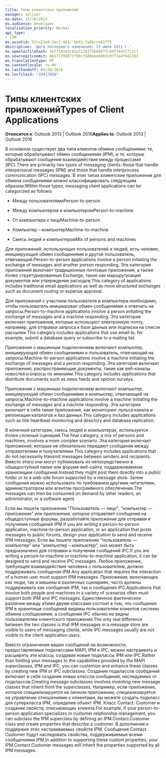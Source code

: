 ```yaml
---
title: Типы клиентских приложений
manager: soliver
ms.date: 11/16/2014
ms.audience: Developer
localization_priority: Normal
api_type:
- COM
ms.assetid: 52ce22a9-3ec2-481c-bb91-7a5bcca817f5
description: 'Дата последнего изменения: 23 июля 2011 г.'
ms.openlocfilehash: 167710243c61a7226375b88977c94ff4a517c1c3
ms.sourcegitcommit: 8657170d071f9bcf680aba50b9c07f2a4fb82283
ms.translationtype: MT
ms.contentlocale: ru-RU
ms.lasthandoff: 04/28/2019
ms.locfileid: "33417058"
---
```

# <a name="types-of-client-applications"></a><span data-ttu-id="aa96a-103">Типы клиентских приложений</span><span class="sxs-lookup"><span data-stu-id="aa96a-103">Types of Client Applications</span></span>

  
  
<span data-ttu-id="aa96a-104">**Относится к**: Outlook 2013 | Outlook 2016</span><span class="sxs-lookup"><span data-stu-id="aa96a-104">**Applies to**: Outlook 2013 | Outlook 2016</span></span> 
  
<span data-ttu-id="aa96a-105">В основном существует два типа клиентов обмена сообщениями: те, которые обрабатывают обмен сообщениями (IPM), и те, которые обрабатывают сообщения взаимодействия между процессами (IPC).</span><span class="sxs-lookup"><span data-stu-id="aa96a-105">There are primarily two types of messaging clients: those that handle interpersonal messages (IPM) and those that handle interprocess communication (IPC) messages.</span></span> <span data-ttu-id="aa96a-106">В этих типах клиентские приложения для обмена сообщениями можно классифицировать следующим образом:</span><span class="sxs-lookup"><span data-stu-id="aa96a-106">Within those types, messaging client applications can be categorized as follows:</span></span>
  
- <span data-ttu-id="aa96a-107">Между пользователями</span><span class="sxs-lookup"><span data-stu-id="aa96a-107">Person-to-person</span></span>
    
- <span data-ttu-id="aa96a-108">Между компьютером и компьютером</span><span class="sxs-lookup"><span data-stu-id="aa96a-108">Person-to-machine</span></span>
    
- <span data-ttu-id="aa96a-109">От компьютера к лицу</span><span class="sxs-lookup"><span data-stu-id="aa96a-109">Machine-to-person</span></span>
    
- <span data-ttu-id="aa96a-110">Компьютер – компьютер</span><span class="sxs-lookup"><span data-stu-id="aa96a-110">Machine-to-machine</span></span>
    
- <span data-ttu-id="aa96a-111">Смесь людей и компьютеров</span><span class="sxs-lookup"><span data-stu-id="aa96a-111">Mix of persons and machines</span></span>
    
<span data-ttu-id="aa96a-112">Для приложений, использующих пользователей и людей, есть человек, инициирующий обмен сообщениями и другой пользователь, отвечающий.</span><span class="sxs-lookup"><span data-stu-id="aa96a-112">Person-to-person applications involve a person initiating the exchange of messages and another person responding.</span></span> <span data-ttu-id="aa96a-113">Эта категория приложений включает традиционные почтовые приложения, а также более структурированные Exchange, такие как маршрутизация документов или утверждение расходов.</span><span class="sxs-lookup"><span data-stu-id="aa96a-113">This category of applications includes traditional email applications as well as more structured exchanges such as document routing or expense approval.</span></span>
  
<span data-ttu-id="aa96a-114">Для приложений с участием пользователя и компьютера необходимо, чтобы пользователь инициировал обмен сообщениями и отвечать на запросы.</span><span class="sxs-lookup"><span data-stu-id="aa96a-114">Person-to-machine applications involve a person initiating the exchange of messages and a machine responding.</span></span> <span data-ttu-id="aa96a-115">Эта категория включает приложения, которые используют электронную почту, например, для отправки запроса к базе данных или подписки на список рассылки.</span><span class="sxs-lookup"><span data-stu-id="aa96a-115">This category includes applications that use email to, for example, submit a database query or subscribe to a mailing list.</span></span>
  
<span data-ttu-id="aa96a-116">Приложения с машинным подключением включают компьютер, инициирующий обмен сообщениями и пользователь, отвечающий на запросы.</span><span class="sxs-lookup"><span data-stu-id="aa96a-116">Machine-to-person applications involve a machine initiating the exchange of messages and a person responding.</span></span> <span data-ttu-id="aa96a-117">Эта категория включает приложения, распространяющие документы, такие как веб-каналы новостей и опросы по мнениям.</span><span class="sxs-lookup"><span data-stu-id="aa96a-117">This category includes applications that distribute documents such as news feeds and opinion surveys.</span></span>
  
<span data-ttu-id="aa96a-118">Приложения с машинным подключением включают компьютер, инициирующий обмен сообщениями и компьютер, отвечающий на запросы.</span><span class="sxs-lookup"><span data-stu-id="aa96a-118">Machine-to-machine applications involve a machine initiating the exchange of messages and a machine responding.</span></span> <span data-ttu-id="aa96a-119">Эта категория включает в себя такие приложения, как мониторинг пульса канала и репликация каталогов и баз данных.</span><span class="sxs-lookup"><span data-stu-id="aa96a-119">This category includes applications such as link heartbeat monitoring and directory and database replication.</span></span>
  
<span data-ttu-id="aa96a-120">В конечной категории, смесь людей и компьютерах, используется более сложный сценарий.</span><span class="sxs-lookup"><span data-stu-id="aa96a-120">The final category, a mix of persons and machines, involves a more complex scenario.</span></span> <span data-ttu-id="aa96a-121">Эта категория включает приложения, которые не обязательно передают сообщения между отправителями и получателями.</span><span class="sxs-lookup"><span data-stu-id="aa96a-121">This category includes applications that do not necessarily transmit messages between senders and recipients.</span></span> <span data-ttu-id="aa96a-122">Вместо этого они могут публиковать их непосредственно в общедоступной папке или форуме веб-сайта, поддерживаемом хранилищем сообщений.</span><span class="sxs-lookup"><span data-stu-id="aa96a-122">Instead they might post them directly into a public folder or to a web-site forum supported by a message store.</span></span> <span data-ttu-id="aa96a-123">Затем сообщения можно использовать по требованию другими читателями, администратором или агентом программного обеспечения.</span><span class="sxs-lookup"><span data-stu-id="aa96a-123">The messages can then be consumed on demand by other readers, an administrator, or a software agent.</span></span>
  
<span data-ttu-id="aa96a-124">Если вы пишете приложение "Пользователь — лицо", "компьютер — приложение" или приложение, которое отправляет сообщения на общедоступные форумы, разработайте приложение для отправки и получения сообщений IPM.</span><span class="sxs-lookup"><span data-stu-id="aa96a-124">If you are writing a person-to-person application, machine-to-person application, or an application that posts messages to public forums, design your application to send and receive IPM messages.</span></span> <span data-ttu-id="aa96a-125">Если вы пишете приложение "пользователь — компьютер" или "компьютер – компьютер", оно может быть предназначено для отправки и получения сообщений IPC.</span><span class="sxs-lookup"><span data-stu-id="aa96a-125">If you are writing a person-to-machine or machine-to-machine application, it can be designed to send and receive IPC messages.</span></span> <span data-ttu-id="aa96a-126">Любое приложение, требующее взаимодействия человека с пользователем, должно поддерживать сообщения IPM.</span><span class="sxs-lookup"><span data-stu-id="aa96a-126">Any application that requires the interaction of a human user must support IPM messages.</span></span> <span data-ttu-id="aa96a-127">Приложения, включающие как люди, так и машины в различных сценариях, часто должны поддерживать как сообщения IPM, так и сообщения IPC.</span><span class="sxs-lookup"><span data-stu-id="aa96a-127">Applications that involve both people and machines in a variety of scenarios often must support both IPM and IPC messages.</span></span> <span data-ttu-id="aa96a-128">Единственное фактическое различие между этими двумя классами состоит в том, что сообщения IPM в хранилище сообщений видимы пользователям клиентов системы обмена сообщениями, а сообщения IPC обычно не видны пользователям клиентского приложения.</span><span class="sxs-lookup"><span data-stu-id="aa96a-128">The only real difference between the two classes is that IPM messages in a message store are visible to users of messaging clients, while IPC messages usually are not visible to the client application users.</span></span> 
  
<span data-ttu-id="aa96a-129">Вместо ограничения ваших сообщений на возможности, предоставляемые подклассами MAPI, IPM и IPC, можно настраивать и расширять эти классы, создавая новые подклассы IPM или IPC.</span><span class="sxs-lookup"><span data-stu-id="aa96a-129">Rather than limiting your messages to the capabilities provided by the MAPI superclasses, IPM and IPC, you can customize and enhance these classes by creating new IPM or IPC subclasses.</span></span> <span data-ttu-id="aa96a-130">Создание подклассов сообщений включает в себя создание новых классов сообщений, наследуемых от подклассов.</span><span class="sxs-lookup"><span data-stu-id="aa96a-130">Creating message subclasses involves inventing new message classes that inherit from the superclasses.</span></span> <span data-ttu-id="aa96a-131">Например, если приложение, которое специализируется на личном приложении, специализируется на управлении отношениями с клиентами, вы можете создать подкласс для суперкласса IPM, определив объект IPM. Класс Contact. Customer и создание свойств, описывающих клиента.</span><span class="sxs-lookup"><span data-stu-id="aa96a-131">For example, if your person-to-person application specializes in customer relationship management, you can subclass the IPM superclass by defining an IPM.Contact.Customer class and create properties that describe a customer.</span></span> <span data-ttu-id="aa96a-132">В дополнение к поддержке этих настраиваемых свойств IPM. Сообщения Contact. Customer будут наследовать свойства, поддерживаемые всеми сообщениями IPM.</span><span class="sxs-lookup"><span data-stu-id="aa96a-132">In addition to supporting these custom properties, your IPM.Contact.Customer messages will inherit the properties supported by all IPM messages.</span></span>
  

